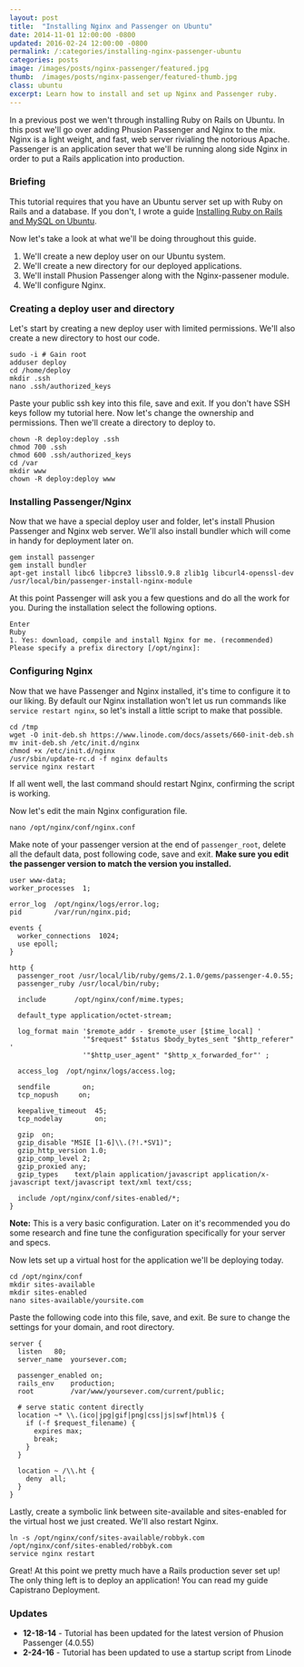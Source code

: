 ```yaml
---
layout: post
title:  "Installing Nginx and Passenger on Ubuntu"
date: 2014-11-01 12:00:00 -0800
updated: 2016-02-24 12:00:00 -0800
permalink: /:categories/installing-nginx-passenger-ubuntu
categories: posts
image: /images/posts/nginx-passenger/featured.jpg
thumb:  /images/posts/nginx-passenger/featured-thumb.jpg
class: ubuntu
excerpt: Learn how to install and set up Nginx and Passenger ruby.
---
```


In a previous post we wen't through installing Ruby on Rails on Ubuntu. In this post we'll go over adding Phusion Passenger and Nginx to the mix. Nginx is a light weight, and fast, web server rivialing the notorious Apache. Passenger is an application sever that we'll be running along side Nginx in order to put a Rails application into production.

### Briefing

This tutorial requires that you have an Ubuntu server set up with Ruby on Rails and a database. If you don't, I wrote a guide [Installing Ruby on Rails and MySQL on Ubuntu](/posts/installing-rails-mysql-ubuntu).

Now let's take a look at what we'll be doing throughout this guide.

1. We'll create a new deploy user on our Ubuntu system.
2. We'll create a new directory for our deployed applications.
3. We'll install Phusion Passenger along with the Nginx-passener module.
4. We'll configure Nginx.

### Creating a deploy user and directory

Let's start by creating a new deploy user with limited permissions. We'll also create a new directory to host our code.

```nohighlight
sudo -i # Gain root
adduser deploy
cd /home/deploy
mkdir .ssh
nano .ssh/authorized_keys
```

Paste your public ssh key into this file, save and exit. If you don't have SSH keys follow my tutorial here. Now let's change the ownership and permissions. Then we'll create a directory to deploy to.

```nohighlight
chown -R deploy:deploy .ssh
chmod 700 .ssh
chmod 600 .ssh/authorized_keys
cd /var
mkdir www
chown -R deploy:deploy www
```

### Installing Passenger/Nginx

Now that we have a special deploy user and folder, let's install Phusion Passenger and Nginx web server. We'll also install bundler which will come in handy for deployment later on.

```nohighlight
gem install passenger
gem install bundler
apt-get install libc6 libpcre3 libssl0.9.8 zlib1g libcurl4-openssl-dev
/usr/local/bin/passenger-install-nginx-module
```

At this point Passenger will ask you a few questions and do all the work for you. During the installation select the following options.

```nohighlight
Enter
Ruby
1. Yes: download, compile and install Nginx for me. (recommended)
Please specify a prefix directory [/opt/nginx]:
```

### Configuring Nginx

Now that we have Passenger and Nginx installed, it's time to configure it to our liking. By default our Nginx installation won't let us run commands like `service restart nginx`, so let's install a little script to make that possible.

```nohighlight
cd /tmp
wget -O init-deb.sh https://www.linode.com/docs/assets/660-init-deb.sh
mv init-deb.sh /etc/init.d/nginx
chmod +x /etc/init.d/nginx
/usr/sbin/update-rc.d -f nginx defaults
service nginx restart
```

If all went well, the last command should restart Nginx, confirming the script is working.

Now let's edit the main Nginx configuration file.

```nohighlight
nano /opt/nginx/conf/nginx.conf
```

Make note of your passenger version at the end of `passenger_root`, delete all the default data, post following code, save and exit. **Make sure you edit the passenger version to match the version you installed.**

```nohighlight
user www-data;
worker_processes  1;

error_log  /opt/nginx/logs/error.log;
pid        /var/run/nginx.pid;

events {
  worker_connections  1024;
  use epoll;
}

http {
  passenger_root /usr/local/lib/ruby/gems/2.1.0/gems/passenger-4.0.55;
  passenger_ruby /usr/local/bin/ruby;

  include       /opt/nginx/conf/mime.types;

  default_type application/octet-stream;

  log_format main '$remote_addr - $remote_user [$time_local] '
                  '"$request" $status $body_bytes_sent "$http_referer" '
                  '"$http_user_agent" "$http_x_forwarded_for"' ;

  access_log  /opt/nginx/logs/access.log;

  sendfile        on;
  tcp_nopush     on;

  keepalive_timeout  45;
  tcp_nodelay        on;

  gzip  on;
  gzip_disable "MSIE [1-6]\\.(?!.*SV1)";
  gzip_http_version 1.0;
  gzip_comp_level 2;
  gzip_proxied any;
  gzip_types    text/plain application/javascript application/x-javascript text/javascript text/xml text/css;

  include /opt/nginx/conf/sites-enabled/*;
}
```

**Note:** This is a very basic configuration. Later on it's recommended you do some research and fine tune the configuration specifically for your server and specs.

Now lets set up a virtual host for the application we'll be deploying today.

```nohighlight
cd /opt/nginx/conf
mkdir sites-available
mkdir sites-enabled
nano sites-available/yoursite.com
```

Paste the following code into this file, save, and exit. Be sure to change the settings for your domain, and root directory.

```nohighlight
server {
  listen   80;
  server_name  yoursever.com;

  passenger_enabled on;
  rails_env    production;
  root         /var/www/yoursever.com/current/public;

  # serve static content directly
  location ~* \\.(ico|jpg|gif|png|css|js|swf|html)$ {
    if (-f $request_filename) {
      expires max;
      break;
    }
  }

  location ~ /\\.ht {
    deny  all;
  }
}
```

Lastly, create a symbolic link between site-available and sites-enabled for the virtual host we just created. We'll also restart Nginx.

```nohighlight
ln -s /opt/nginx/conf/sites-available/robbyk.com /opt/nginx/conf/sites-enabled/robbyk.com
service nginx restart
```

Great! At this point we pretty much have a Rails production sever set up! The only thing left is to deploy an application! You can read my guide Capistrano Deployment.

### Updates

- **12-18-14** - Tutorial has been updated for the latest version of Phusion Passenger (4.0.55)
- **2-24-16** - Tutorial has been updated to use a startup script from Linode